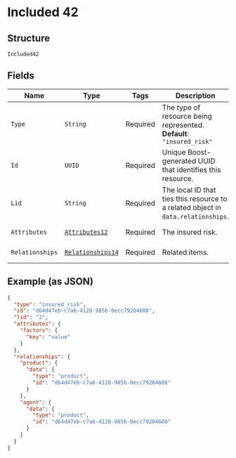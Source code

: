 
# Included 42

## Structure

`Included42`

## Fields

| Name | Type | Tags | Description | Getter | Setter |
|  --- | --- | --- | --- | --- | --- |
| `Type` | `String` | Required | The type of resource being represented.<br>**Default**: `"insured_risk"` | String getType() | setType(String type) |
| `Id` | `UUID` | Required | Unique Boost-generated UUID that identifies this resource. | UUID getId() | setId(UUID id) |
| `Lid` | `String` | Required | The local ID that ties this resource to a related object in `data.relationships`. | String getLid() | setLid(String lid) |
| `Attributes` | [`Attributes12`](../../doc/models/attributes-12.md) | Required | The insured risk. | Attributes12 getAttributes() | setAttributes(Attributes12 attributes) |
| `Relationships` | [`Relationships14`](../../doc/models/relationships-14.md) | Required | Related items. | Relationships14 getRelationships() | setRelationships(Relationships14 relationships) |

## Example (as JSON)

```json
{
  "type": "insured_risk",
  "id": "d64d47eb-c7a6-4128-985b-0ecc79284608",
  "lid": "2",
  "attributes": {
    "factors": {
      "key": "value"
    }
  },
  "relationships": {
    "product": {
      "data": {
        "type": "product",
        "id": "d64d47eb-c7a6-4128-985b-0ecc79284608"
      }
    },
    "agent": {
      "data": {
        "type": "product",
        "id": "d64d47eb-c7a6-4128-985b-0ecc79284608"
      }
    }
  }
}
```

